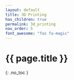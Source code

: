 ```yaml
---
layout: default
title: 3D Printing
has_children: true
permalink: 3d_printing
nav_order: 5
font_awesome: "fas fa-magic"
---
```



# <i class="{{ page.font_awesome }}"></i> {{ page.title }}
{: .no_toc }
